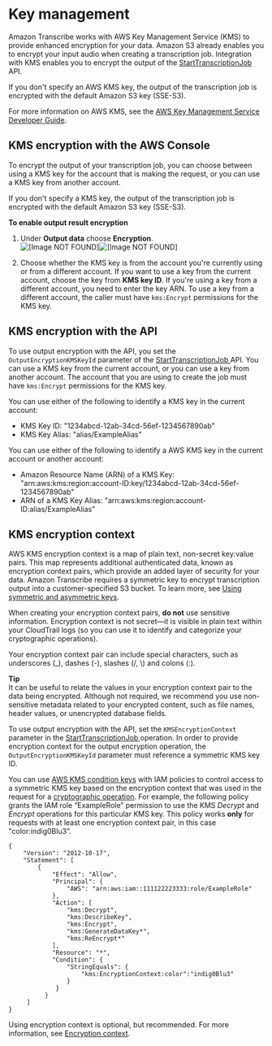 # Key management<a name="key-management"></a>

Amazon Transcribe works with AWS Key Management Service \(KMS\) to provide enhanced encryption for your data\. Amazon S3 already enables you to encrypt your input audio when creating a transcription job\. Integration with KMS enables you to encrypt the output of the [ StartTranscriptionJob ](API_StartTranscriptionJob.md) API\. 

If you don't specify an AWS KMS key, the output of the transcription job is encrypted with the default Amazon S3 key \(SSE\-S3\)\.

For more information on AWS KMS, see the [AWS Key Management Service Developer Guide](https://docs.aws.amazon.com/kms/latest/developerguide/concepts.html)\.

## KMS encryption with the AWS Console<a name="kms-console"></a>

To encrypt the output of your transcription job, you can choose between using a KMS key for the account that is making the request, or you can use a KMS key from another account\.

If you don't specify a KMS key, the output of the transcription job is encrypted with the default Amazon S3 key \(SSE\-S3\)\.

**To enable output result encryption**

1. Under **Output data** choose **Encryption**\.  
![\[Image NOT FOUND\]](http://docs.aws.amazon.com/transcribe/latest/dg/images/output-encryption.png)![\[Image NOT FOUND\]](http://docs.aws.amazon.com/transcribe/latest/dg/)

1. Choose whether the KMS key is from the account you're currently using or from a different account\. If you want to use a key from the current account, choose the key from **KMS key ID**\. If you're using a key from a different account, you need to enter the key ARN\. To use a key from a different account, the caller must have `kms:Encrypt` permissions for the KMS key\.

## KMS encryption with the API<a name="kms-api"></a>

To use output encryption with the API, you set the `OutputEncryptionKMSKeyId` parameter of the [ StartTranscriptionJob ](API_StartTranscriptionJob.md) API\. You can use a KMS key from the current account, or you can use a key from another account\. The account that you are using to create the job must have `kms:Encrypt` permissions for the KMS key\.

You can use either of the following to identify a KMS key in the current account:
+ KMS Key ID: "1234abcd\-12ab\-34cd\-56ef\-1234567890ab"
+ KMS Key Alias: "alias/ExampleAlias"

You can use either of the following to identify a AWS KMS key in the current account or another account:
+ Amazon Resource Name \(ARN\) of a KMS Key: "arn:aws:kms:region:account\-ID:key/1234abcd\-12ab\-34cd\-56ef\-1234567890ab"
+ ARN of a KMS Key Alias: "arn:aws:kms:region:account\-ID:alias/ExampleAlias"

## KMS encryption context<a name="kms-context"></a>

AWS KMS encryption context is a map of plain text, non\-secret key:value pairs\. This map represents additional authenticated data, known as encryption context pairs, which provide an added layer of security for your data\. Amazon Transcribe requires a symmetric key to encrypt transcription output into a customer\-specified S3 bucket\. To learn more, see [Using symmetric and asymmetric keys](https://docs.aws.amazon.com/kms/latest/developerguide/symmetric-asymmetric.html)\.

When creating your encryption context pairs, **do not** use sensitive information\. Encryption context is not secret—it is visible in plain text within your CloudTrail logs \(so you can use it to identify and categorize your cryptographic operations\)\.

Your encryption context pair can include special characters, such as underscores \(\_\), dashes \(\-\), slashes \(/, \\\) and colons \(:\)\.

**Tip**  
It can be useful to relate the values in your encryption context pair to the data being encrypted\. Although not required, we recommend you use non\-sensitive metadata related to your encrypted content, such as file names, header values, or unencrypted database fields\.

To use output encryption with the API, set the `KMSEncryptionContext` parameter in the [ StartTranscriptionJob ](API_StartTranscriptionJob.md) operation\. In order to provide encryption context for the output encryption operation, the `OutputEncryptionKMSKeyId` parameter must reference a symmetric KMS key ID\.

You can use [AWS KMS condition keys](https://docs.aws.amazon.com/kms/latest/developerguide/policy-conditions.html#conditions-kms) with IAM policies to control access to a symmetric KMS key based on the encryption context that was used in the request for a [cryptographic operation](https://docs.aws.amazon.com/kms/latest/developerguide/concepts.html#cryptographic-operations)\. For example, the following policy grants the IAM role “ExampleRole” permission to use the KMS *Decrypt* and *Encrypt* operations for this particular KMS key\. This policy works **only** for requests with at least one encryption context pair, in this case "color:indig0Blu3”\.

```
{
    "Version": "2012-10-17",
    "Statement": [
        {
            "Effect": "Allow",
            "Principal": {
                "AWS": "arn:aws:iam::111122223333:role/ExampleRole"
            },
            "Action": [
                "kms:Decrypt",
                "kms:DescribeKey",
                "kms:Encrypt",
                "kms:GenerateDataKey*",
                "kms:ReEncrypt*"
            ],
            "Resource": "*",
            "Condition": {
                "StringEquals": {
                    "kms:EncryptionContext:color":"indig0Blu3"
                }
             }
          }
     ]
}
```

Using encryption context is optional, but recommended\. For more information, see [ Encryption context](https://docs.aws.amazon.com/kms/latest/developerguide/concepts.html#encrypt_context)\.
